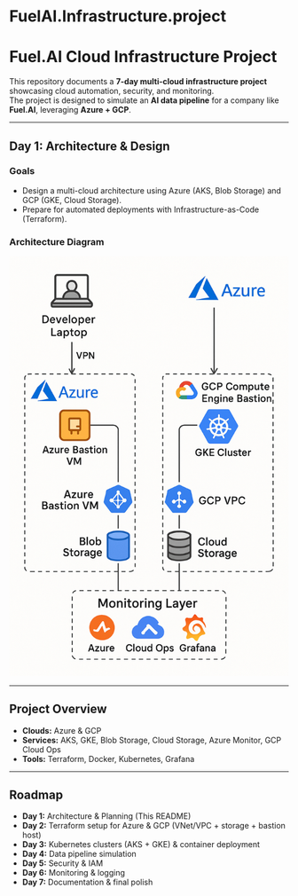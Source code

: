 # FuelAI.Infrastructure.project

# Fuel.AI Cloud Infrastructure Project

This repository documents a **7-day multi-cloud infrastructure project** showcasing cloud automation, security, and monitoring.  
The project is designed to simulate an **AI data pipeline** for a company like **Fuel.AI**, leveraging **Azure + GCP**.

---

## **Day 1: Architecture & Design**
### **Goals**
- Design a multi-cloud architecture using Azure (AKS, Blob Storage) and GCP (GKE, Cloud Storage).
- Prepare for automated deployments with Infrastructure-as-Code (Terraform).

### **Architecture Diagram**
![Fuel.AI Architecture](fuelaidiagram.png)

---

## **Project Overview**
- **Clouds:** Azure & GCP
- **Services:** AKS, GKE, Blob Storage, Cloud Storage, Azure Monitor, GCP Cloud Ops
- **Tools:** Terraform, Docker, Kubernetes, Grafana

---

## **Roadmap**
- **Day 1:** Architecture & Planning (This README)
- **Day 2:** Terraform setup for Azure & GCP (VNet/VPC + storage + bastion host)
- **Day 3:** Kubernetes clusters (AKS + GKE) & container deployment
- **Day 4:** Data pipeline simulation
- **Day 5:** Security & IAM
- **Day 6:** Monitoring & logging
- **Day 7:** Documentation & final polish

